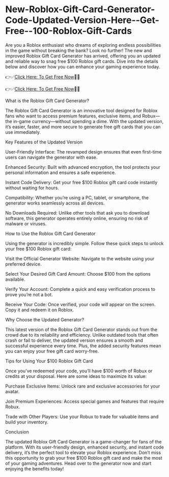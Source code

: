 # New-Roblox-Gift-Card-Generator-Code-Updated-Version-Here--Get-Free--100-Roblox-Gift-Cards
Are you a Roblox enthusiast who dreams of exploring endless possibilities in the game without breaking the bank? Look no further! The new and improved Roblox Gift Card Generator has arrived, offering you an updated and reliable way to snag free $100 Roblox gift cards. Dive into the details below and discover how you can enhance your gaming experience today.


👉✅[Click Here: To Get Free Now](https://btadeal.com/al6g2x/)🔶🔷

👉✅[Click Here: To Get Free Now](https://btadeal.com/al6g2x/)🔶🔷


What is the Roblox Gift Card Generator?

The Roblox Gift Card Generator is an innovative tool designed for Roblox fans who want to access premium features, exclusive items, and Robux—the in-game currency—without spending a dime. With the updated version, it’s easier, faster, and more secure to generate free gift cards that you can use immediately.

Key Features of the Updated Version

User-Friendly Interface: The revamped design ensures that even first-time users can navigate the generator with ease.

Enhanced Security: Built with advanced encryption, the tool protects your personal information and ensures a safe experience.

Instant Code Delivery: Get your free $100 Roblox gift card code instantly without waiting for hours.

Compatibility: Whether you’re using a PC, tablet, or smartphone, the generator works seamlessly across all devices.

No Downloads Required: Unlike other tools that ask you to download software, this generator operates entirely online, ensuring no risk of malware or viruses.


How to Use the Roblox Gift Card Generator

Using the generator is incredibly simple. Follow these quick steps to unlock your free $100 Roblox gift card:

Visit the Official Generator Website: Navigate to the website using your preferred device.

Select Your Desired Gift Card Amount: Choose $100 from the options available.

Verify Your Account: Complete a quick and easy verification process to prove you’re not a bot.

Receive Your Code: Once verified, your code will appear on the screen. Copy it and redeem it on Roblox.

Why Choose the Updated Generator?

This latest version of the Roblox Gift Card Generator stands out from the crowd due to its reliability and efficiency. Unlike outdated tools that often crash or fail to deliver, the updated version ensures a smooth and successful experience every time. Plus, the added security features mean you can enjoy your free gift card worry-free.

Tips for Using Your $100 Roblox Gift Card

Once you’ve redeemed your code, you’ll have $100 worth of Robux or credits at your disposal. Here are some ideas to maximize its value:

Purchase Exclusive Items: Unlock rare and exclusive accessories for your avatar.

Join Premium Experiences: Access special games and features that require Robux.

Trade with Other Players: Use your Robux to trade for valuable items and build your inventory.

Conclusion

The updated Roblox Gift Card Generator is a game-changer for fans of the platform. With its user-friendly design, enhanced security, and instant code delivery, it’s the perfect tool to elevate your Roblox experience. Don’t miss this opportunity to grab your free $100 Roblox gift card and make the most of your gaming adventures. Head over to the generator now and start enjoying the benefits today!
